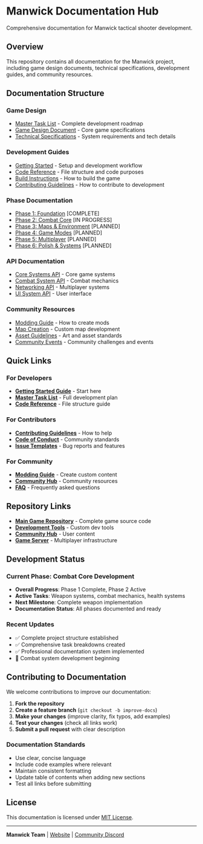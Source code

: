 # Manwick Documentation Hub

Comprehensive documentation for Manwick tactical shooter development.

## Overview

This repository contains all documentation for the Manwick project, including game design documents, technical specifications, development guides, and community resources.

## Documentation Structure

### Game Design
- [Master Task List](GameDesign/MASTER_TASK_LIST.md) - Complete development roadmap
- [Game Design Document](GameDesign/GAME_DESIGN_DOCUMENT.md) - Core game specifications
- [Technical Specifications](GameDesign/TECHNICAL_SPECIFICATIONS.md) - System requirements and tech details

### Development Guides  
- [Getting Started](Development/GETTING_STARTED.md) - Setup and development workflow
- [Code Reference](Development/CODE_REFERENCE.md) - File structure and code purposes
- [Build Instructions](Development/BUILD_INSTRUCTIONS.md) - How to build the game
- [Contributing Guidelines](Development/CONTRIBUTING.md) - How to contribute to development

### Phase Documentation
- [Phase 1: Foundation](Phases/PHASE_1_FOUNDATION.md) [COMPLETE]
- [Phase 2: Combat Core](Phases/PHASE_2_COMBAT.md) [IN PROGRESS]  
- [Phase 3: Maps & Environment](Phases/PHASE_3_MAPS.md) [PLANNED]
- [Phase 4: Game Modes](Phases/PHASE_4_GAMEMODES.md) [PLANNED]
- [Phase 5: Multiplayer](Phases/PHASE_5_MULTIPLAYER.md) [PLANNED]
- [Phase 6: Polish & Systems](Phases/PHASE_6_POLISH.md) [PLANNED]

### API Documentation
- [Core Systems API](API/CORE_SYSTEMS.md) - Core game systems
- [Combat System API](API/COMBAT_SYSTEM.md) - Combat mechanics
- [Networking API](API/NETWORKING.md) - Multiplayer systems
- [UI System API](API/UI_SYSTEM.md) - User interface

### Community Resources
- [Modding Guide](Community/MODDING_GUIDE.md) - How to create mods
- [Map Creation](Community/MAP_CREATION.md) - Custom map development  
- [Asset Guidelines](Community/ASSET_GUIDELINES.md) - Art and asset standards
- [Community Events](Community/EVENTS.md) - Community challenges and events

## Quick Links

### For Developers
- **[Getting Started Guide](Development/GETTING_STARTED.md)** - Start here
- **[Master Task List](GameDesign/MASTER_TASK_LIST.md)** - Full development plan
- **[Code Reference](Development/CODE_REFERENCE.md)** - File structure guide

### For Contributors  
- **[Contributing Guidelines](Development/CONTRIBUTING.md)** - How to help
- **[Code of Conduct](Development/CODE_OF_CONDUCT.md)** - Community standards
- **[Issue Templates](Development/ISSUE_TEMPLATES.md)** - Bug reports and features

### For Community
- **[Modding Guide](Community/MODDING_GUIDE.md)** - Create custom content
- **[Community Hub](Community/COMMUNITY_HUB.md)** - Community resources
- **[FAQ](Community/FAQ.md)** - Frequently asked questions

## Repository Links

- **[Main Game Repository](https://github.com/manwic/manwick)** - Complete game source code
- **[Development Tools](https://github.com/manwic/manwick-tools)** - Custom dev tools  
- **[Community Hub](https://github.com/manwic/manwick-community)** - User content
- **[Game Server](https://github.com/manwic/manwick-server)** - Multiplayer infrastructure

## Development Status

### Current Phase: Combat Core Development
- **Overall Progress**: Phase 1 Complete, Phase 2 Active
- **Active Tasks**: Weapon systems, combat mechanics, health systems
- **Next Milestone**: Complete weapon implementation
- **Documentation Status**: All phases documented and ready

### Recent Updates
- ✅ Complete project structure established
- ✅ Comprehensive task breakdowns created  
- ✅ Professional documentation system implemented
- 🔄 Combat system development beginning

## Contributing to Documentation

We welcome contributions to improve our documentation:

1. **Fork the repository**
2. **Create a feature branch** (`git checkout -b improve-docs`)
3. **Make your changes** (improve clarity, fix typos, add examples)
4. **Test your changes** (check all links work)
5. **Submit a pull request** with clear description

### Documentation Standards
- Use clear, concise language
- Include code examples where relevant
- Maintain consistent formatting
- Update table of contents when adding new sections
- Test all links before submitting

## License

This documentation is licensed under [MIT License](LICENSE).

---

**Manwick Team** | [Website](https://manwick.game) | [Community Discord](https://discord.gg/RP6efE4u)
